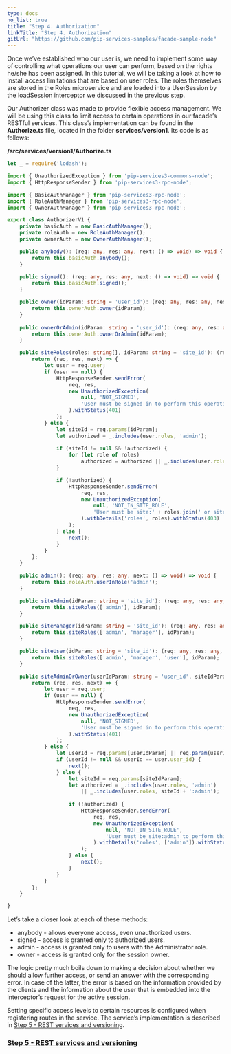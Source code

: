 ```yaml
---
type: docs
no_list: true
title: "Step 4. Authorization"
linkTitle: "Step 4. Authorization" 
gitUrl: "https://github.com/pip-services-samples/facade-sample-node"
---
```


Once we’ve established who our user is, we need to implement some way of controlling what operations our user can perform, based on the rights he/she has been assigned. In this tutorial, we will be taking a look at how to install access limitations that are based on user roles. The roles themselves are stored in the Roles microservice and are loaded into a UserSession by the loadSession interceptor we discussed in the previous step.

Our Authorizer class was made to provide flexible access management. We will be using this class to limit access to certain operations in our facade’s RESTful services. This class’s implementation can be found in the **Authorize.ts** file, located in the folder **services/version1**. Its code is as follows:

**/src/services/version1/Authorize.ts**

```typescript
let _ = require('lodash');

import { UnauthorizedException } from 'pip-services3-commons-node';
import { HttpResponseSender } from 'pip-services3-rpc-node';

import { BasicAuthManager } from 'pip-services3-rpc-node';
import { RoleAuthManager } from 'pip-services3-rpc-node';
import { OwnerAuthManager } from 'pip-services3-rpc-node';

export class AuthorizerV1 {
    private basicAuth = new BasicAuthManager();
    private roleAuth = new RoleAuthManager();
    private ownerAuth = new OwnerAuthManager();

    public anybody(): (req: any, res: any, next: () => void) => void {
        return this.basicAuth.anybody();
    }

    public signed(): (req: any, res: any, next: () => void) => void {
        return this.basicAuth.signed();
    }

    public owner(idParam: string = 'user_id'): (req: any, res: any, next: () => void) => void {
        return this.ownerAuth.owner(idParam);
    }
        
    public ownerOrAdmin(idParam: string = 'user_id'): (req: any, res: any, next: () => void) => void {
        return this.ownerAuth.ownerOrAdmin(idParam);
    }

    public siteRoles(roles: string[], idParam: string = 'site_id'): (req: any, res: any, next: () => void) => void {
        return (req, res, next) => {
            let user = req.user;
            if (user == null) {
                HttpResponseSender.sendError(
                    req, res,
                    new UnauthorizedException(
                        null, 'NOT_SIGNED',
                        'User must be signed in to perform this operation'
                    ).withStatus(401)
                );
            } else {
                let siteId = req.params[idParam];
                let authorized = _.includes(user.roles, 'admin');
                
                if (siteId != null && !authorized) {
                    for (let role of roles)
                        authorized = authorized || _.includes(user.roles, siteId + ':' + role);
                }

                if (!authorized) {
                    HttpResponseSender.sendError(
                        req, res,
                        new UnauthorizedException(
                            null, 'NOT_IN_SITE_ROLE',
                            'User must be site:' + roles.join(' or site:') + ' to perform this operation'
                        ).withDetails('roles', roles).withStatus(403)
                    );
                } else {
                    next();
                }
            }
        };
    }

    public admin(): (req: any, res: any, next: () => void) => void {
        return this.roleAuth.userInRole('admin');
    }

    public siteAdmin(idParam: string = 'site_id'): (req: any, res: any, next: () => void) => void {
        return this.siteRoles(['admin'], idParam);
    }

    public siteManager(idParam: string = 'site_id'): (req: any, res: any, next: () => void) => void {
        return this.siteRoles(['admin', 'manager'], idParam);
    }

    public siteUser(idParam: string = 'site_id'): (req: any, res: any, next: () => void) => void {
        return this.siteRoles(['admin', 'manager', 'user'], idParam);
    }

    public siteAdminOrOwner(userIdParam: string = 'user_id', siteIdParam: string = 'site_id'): (req: any, res: any, next: () => void) => void {
        return (req, res, next) => {
            let user = req.user;
            if (user == null) {
                HttpResponseSender.sendError(
                    req, res,
                    new UnauthorizedException(
                        null, 'NOT_SIGNED',
                        'User must be signed in to perform this operation'
                    ).withStatus(401)
                );
            } else {
                let userId = req.params[userIdParam] || req.param(userIdParam);
                if (userId != null && userId == user.user_id) {
                    next();
                } else {
                    let siteId = req.params[siteIdParam];
                    let authorized = _.includes(user.roles, 'admin')
                        || _.includes(user.roles, siteId + ':admin');
                    
                    if (!authorized) {
                        HttpResponseSender.sendError(
                            req, res,
                            new UnauthorizedException(
                                null, 'NOT_IN_SITE_ROLE',
                                'User must be site:admin to perform this operation'
                            ).withDetails('roles', ['admin']).withStatus(403)
                        );
                    } else {
                        next();
                    }
                }
            }
        };
    }

}
```

Let’s take a closer look at each of these methods:


- anybody - allows everyone access, even unauthorized users.
- signed - access is granted only to authorized users.
- admin - access is granted only to users with the Administrator role.
- owner - access is granted only for the session owner.


The logic pretty much boils down to making a decision about whether we should allow further access, or send an answer with the corresponding error. In case of the latter, the error is based on the information provided by the clients and the information about the user that is embedded into the interceptor’s request for the active session.


Setting specific access levels to certain resources is configured when registering routes in the service. The service’s implementation is described in [Step 5 - REST services and versioning](../step5).

<span class="hide-title-link">

### [Step 5 - REST services and versioning](../step5)

</span>
